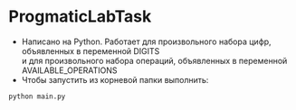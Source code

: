 # ProgmaticLabTask

- Написано на Python. Работает для произвольного набора цифр, объявленных в переменной DIGITS <br /> и для произвольного набора операций, объявленных в переменной AVAILABLE_OPERATIONS
- Чтобы запустить из корневой папки выполнить:
```bash
python main.py
```